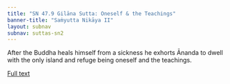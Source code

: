 ```yaml
---
title: "SN 47.9 Gilāna Sutta: Oneself & the Teachings" 
banner-title: "Saṁyutta Nikāya II" 
layout: subnav 
subnav: suttas-sn2
---
```


After the Buddha heals himself from a sickness he exhorts Ānanda to dwell with the only island and refuge being oneself and the teachings.  

[Full text](https://theemptyrobot.com/texts/tipitaka/sutta-pitaka/samyutta-nikaya/SN47/9-gilanasutta/)
